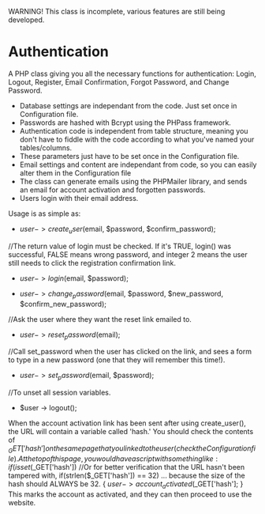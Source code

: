 WARNING! This class is incomplete, various features are still being developed.

Authentication
==================

A PHP class giving you all the necessary functions for authentication: Login, Logout, Register, Email Confirmation, Forgot Password, and Change Password.

- Database settings are independant from the code. Just set once in Configuration file.
- Passwords are hashed with Bcrypt using the PHPass framework.
- Authentication code is independent from table structure, meaning you don't have to fiddle with the code according to what you've named your tables/columns. 
- These parameters just have to be set once in the Configuration file.
- Email settings and content are independant from code, so you can easily alter them in the Configuration file 
- The class can generate emails using the PHPMailer library, and sends an email for account activation and forgotten passwords.
- Users login with their email address.

Usage is as simple as:
- $user -> create_user($email, $password, $confirm_password);

//The return value of login must be checked. If it's TRUE, login() was successful, FALSE means wrong password, and integer 2 means the user still needs to click the registration confirmation link.
- $user -> login($email, $password);

- $user -> change_password($email, $password, $new_password, $confirm_new_password);

//Ask the user where they want the reset link emailed to. 
- $user -> reset_password($email);

//Call set_password when the user has clicked on the link, and sees a form to type in a new password (one that they will remember this time!).
- $user -> set_password($email, $password);

//To unset all session variables.
- $user -> logout();

When the account activation link has been sent after using create_user(), the URL will contain a variable called 'hash.' You should check the contents of $_GET['hash'] on the same page that you linked to the user (check the Configuration file).
At the top of this page, you would have a script with something like:
	if(isset($_GET['hash']) //Or for better verification that the URL hasn't been tampered with, if(strlen($_GET['hash']) == 32) ... because the size of the hash should ALWAYS be 32.
	{
		$user->account_activated($_GET['hash'];
	}
This marks the account as activated, and they can then proceed to use the website.

